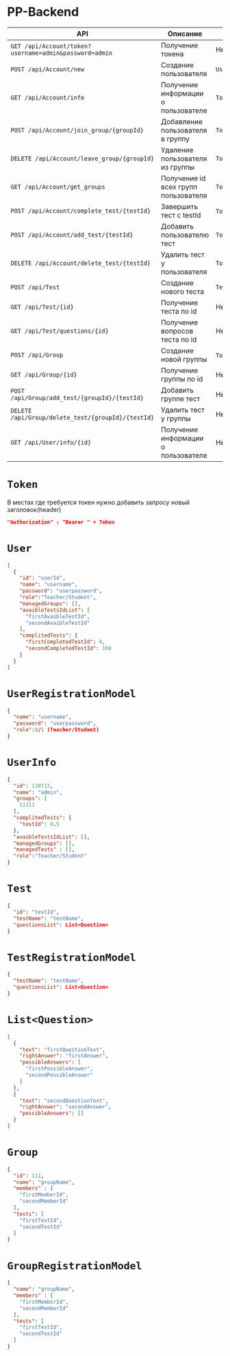 # PP-Backend
| **API**                                                | **Описание**                         | **Текст запроса**                | **Текст ответа**    |
|--------------------------------------------------------|--------------------------------------|----------------------------------|---------------------|
| `GET /api/Account/token?username=admin&password=admin` | Получение токена                     | Нет                              | `Token`             |
| `POST /api/Account/new`                                | Создание пользователя                | `UserRegistrationModel`          | Нет                 |
| `GET /api/Account/info`                                | Получение информации о пользователе  | `Token`                          | `UserInfo`          |
| `POST /api/Account/join_group/{groupId}`               | Добавление  пользователя в группу    | `Token`                          | Нет                 |
| `DELETE /api/Account/leave_group/{groupId}`            | Удаление пользователя из группы      | `Token`                          | Нет                 |
| `GET /api/Account/get_groups`                          | Получение id всех групп пользователя | `Token`                          | `List<int>`         |
| `POST /api/Account/complete_test/{testId}`             | Завершить тест с testId              | `Token`,`List<string>`           | Нет                 |
| `POST /api/Account/add_test/{testId}`                  | Добавить пользователю тест           | `Token`                          | Нет                 |
| `DELETE /api/Account/delete_test/{testId}`             | Удалить тест у  пользователя         | `Token`                          | Нет                 |
| `POST /api/Test`                                       | Создание нового теста                | `TestRegistrationModel`          | Нет                 |
| `GET /api/Test/{id}`                                   | Получение теста по id                | Нет                              | `Test`              |
| `GET /api/Test/questions/{id}`                         | Получение вопросов теста по id       | Нет                              | `List<Question>`    |
| `POST /api/Group`                                      | Создание новой группы                | `Token`,`GroupRegistrationModel` | Id созданной группы |
| `GET /api/Group/{id}`                                  | Получение группы по id               | Нет                              | `Group`             |
| `POST /api/Group/add_test/{groupId}/{testId}`          | Добавить группе тест                 | Нет                              | Нет                 |
| `DELETE /api/Group/delete_test/{groupId}/{testId}`     | Удалить тест у группы                | Нет                              | Нет                 |
| `GET /api/User/info/{id}`                              | Получение информации о пользователе  | Нет                              | `UserInfo`          |


# `Token`
В местах где требуется токен нужно добавить запросу новый заголовок(header)
```json
"Authorization" : "Bearer " + Token
```

# `User`
```json
[
  {
    "id": "userId",
    "name": "username",
    "password": "userpassword",
    "role":"Teacher/Student",
    "managedGroups": [],
    "avaibleTestsIdList": [
      "firstAvaibleTestId",
      "secondAvaibleTestId"
    ],
    "complitedTests": {
      "firstCompletedTestId": 0,
      "secondCompletedTestId": 100
    }
  }
]
```

# `UserRegistrationModel`
```json
{
  "name": "username",
  "password": "userpassword",
  "role":0/1 (Teacher/Student)
}
```

# `UserInfo`
```json
{
  "id": 110713,
  "name": "admin",
  "groups": [
    11111
  ],
  "complitedTests": {
    "testId": 0.5
  },
  "avaibleTestsIdList": [],
  "managedGroups": [],
  "managedTests" : [],
  "role":"Teacher/Student"
}
```

# `Test`
```json
{
  "id": "testId",
  "testName": "testName",
  "questionsList": List<Question>
}
```

# `TestRegistrationModel`
```json
{
  "testName": "testName",
  "questionsList": List<Question>
}
```

# `List<Question>`
```json
[
  {
    "text": "firstQuestionText",
    "rightAnswer": "firstAnswer",
    "possibleAnswers": [
      "firstPossibleAnswer",
      "secondPossibleAnswer"
    ]
  },
  {
    "text": "secondQuestionText",
    "rightAnswer": "secondAnswer",
    "possibleAnswers": []
  }
]
```

# `Group`
```json
{
  "id": 111,
  "name": "groupName",
  "members" : [
    "firstMemberId",
    "secondMemberId"
  ],
  "tests": [
    "firstTestId",
    "secondTestId"
  ]
}
```

# `GroupRegistrationModel`
```json
{
  "name": "groupName",
  "members" : [
    "firstMemberId",
    "secondMemberId"
  ],
  "tests": [
    "firstTestId",
    "secondTestId"
  ]
}
```